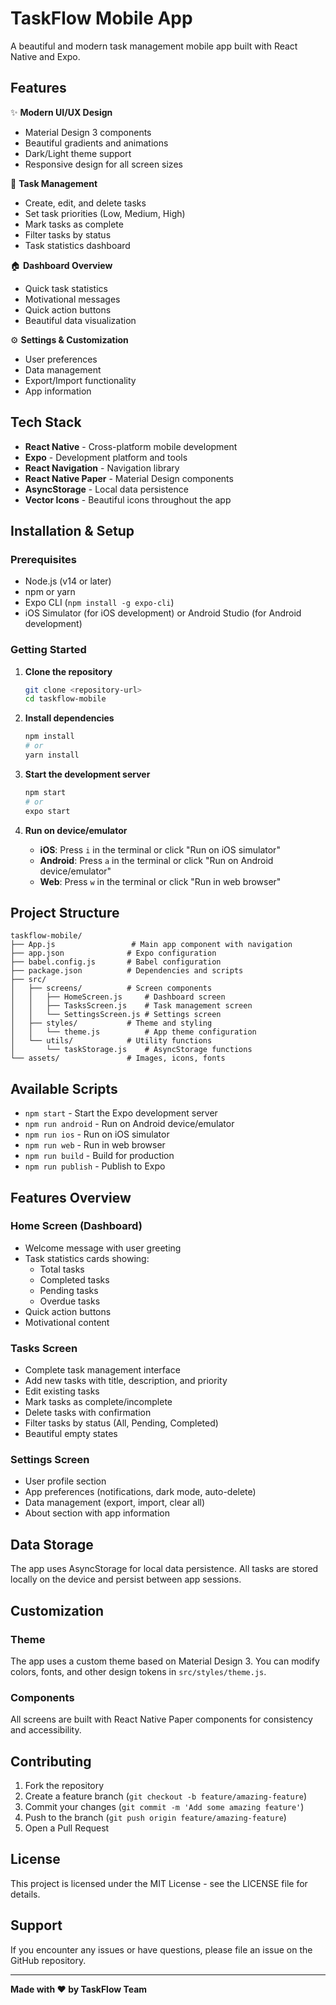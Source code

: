# TaskFlow Mobile App

A beautiful and modern task management mobile app built with React Native and Expo.

## Features

✨ **Modern UI/UX Design**
- Material Design 3 components
- Beautiful gradients and animations
- Dark/Light theme support
- Responsive design for all screen sizes

📱 **Task Management**
- Create, edit, and delete tasks
- Set task priorities (Low, Medium, High)
- Mark tasks as complete
- Filter tasks by status
- Task statistics dashboard

🏠 **Dashboard Overview**
- Quick task statistics
- Motivational messages
- Quick action buttons
- Beautiful data visualization

⚙️ **Settings & Customization**
- User preferences
- Data management
- Export/Import functionality
- App information

## Tech Stack

- **React Native** - Cross-platform mobile development
- **Expo** - Development platform and tools
- **React Navigation** - Navigation library
- **React Native Paper** - Material Design components
- **AsyncStorage** - Local data persistence
- **Vector Icons** - Beautiful icons throughout the app

## Installation & Setup

### Prerequisites

- Node.js (v14 or later)
- npm or yarn
- Expo CLI (`npm install -g expo-cli`)
- iOS Simulator (for iOS development) or Android Studio (for Android development)

### Getting Started

1. **Clone the repository**
   ```bash
   git clone <repository-url>
   cd taskflow-mobile
   ```

2. **Install dependencies**
   ```bash
   npm install
   # or
   yarn install
   ```

3. **Start the development server**
   ```bash
   npm start
   # or
   expo start
   ```

4. **Run on device/emulator**
   - **iOS**: Press `i` in the terminal or click "Run on iOS simulator"
   - **Android**: Press `a` in the terminal or click "Run on Android device/emulator"
   - **Web**: Press `w` in the terminal or click "Run in web browser"

## Project Structure

```
taskflow-mobile/
├── App.js                 # Main app component with navigation
├── app.json              # Expo configuration
├── babel.config.js       # Babel configuration
├── package.json          # Dependencies and scripts
├── src/
│   ├── screens/          # Screen components
│   │   ├── HomeScreen.js     # Dashboard screen
│   │   ├── TasksScreen.js    # Task management screen
│   │   └── SettingsScreen.js # Settings screen
│   ├── styles/           # Theme and styling
│   │   └── theme.js          # App theme configuration
│   └── utils/            # Utility functions
│       └── taskStorage.js    # AsyncStorage functions
└── assets/               # Images, icons, fonts
```

## Available Scripts

- `npm start` - Start the Expo development server
- `npm run android` - Run on Android device/emulator
- `npm run ios` - Run on iOS simulator
- `npm run web` - Run in web browser
- `npm run build` - Build for production
- `npm run publish` - Publish to Expo

## Features Overview

### Home Screen (Dashboard)
- Welcome message with user greeting
- Task statistics cards showing:
  - Total tasks
  - Completed tasks
  - Pending tasks
  - Overdue tasks
- Quick action buttons
- Motivational content

### Tasks Screen
- Complete task management interface
- Add new tasks with title, description, and priority
- Edit existing tasks
- Mark tasks as complete/incomplete
- Delete tasks with confirmation
- Filter tasks by status (All, Pending, Completed)
- Beautiful empty states

### Settings Screen
- User profile section
- App preferences (notifications, dark mode, auto-delete)
- Data management (export, import, clear all)
- About section with app information

## Data Storage

The app uses AsyncStorage for local data persistence. All tasks are stored locally on the device and persist between app sessions.

## Customization

### Theme
The app uses a custom theme based on Material Design 3. You can modify colors, fonts, and other design tokens in `src/styles/theme.js`.

### Components
All screens are built with React Native Paper components for consistency and accessibility.

## Contributing

1. Fork the repository
2. Create a feature branch (`git checkout -b feature/amazing-feature`)
3. Commit your changes (`git commit -m 'Add some amazing feature'`)
4. Push to the branch (`git push origin feature/amazing-feature`)
5. Open a Pull Request

## License

This project is licensed under the MIT License - see the LICENSE file for details.

## Support

If you encounter any issues or have questions, please file an issue on the GitHub repository.

---

**Made with ❤️ by TaskFlow Team**